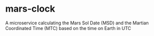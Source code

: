 # mars-clock
A microservice calculating the Mars Sol Date (MSD) and the Martian Coordinated Time (MTC) based on the time on Earth in UTC
